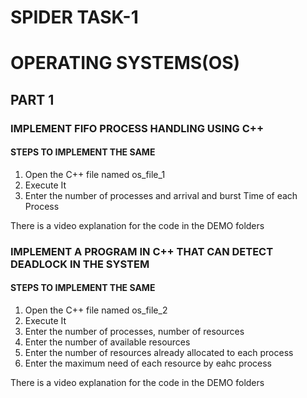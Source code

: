 # SPIDER TASK-1 

# OPERATING SYSTEMS(OS)

## PART 1

### IMPLEMENT FIFO PROCESS HANDLING USING C++

#### STEPS TO IMPLEMENT THE SAME

1. Open the C++ file named os_file_1
2. Execute It
3. Enter the number of processes and arrival and burst Time of each Process

There is a video explanation for the code in the DEMO folders

### IMPLEMENT A PROGRAM IN C++ THAT CAN DETECT DEADLOCK IN THE SYSTEM

#### STEPS TO IMPLEMENT THE SAME

1. Open the C++ file named os_file_2
2. Execute It
3. Enter the number of processes, number of resources
4. Enter the number of available resources
5. Enter the number of resources already allocated to each process
6. Enter the maximum need of each resource by eahc process

There is a video explanation for the code in the DEMO folders